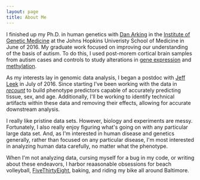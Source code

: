 ```yaml
---
layout: page
title: About Me
---
```


I  finished up my Ph.D. in human genetics with [Dan Arking](http://www.arkinglab.org/) in the [Institute of Genetic Medicine](https://igm.jhmi.edu/) at the Johns Hopkins Univeristy School of Medicine in June of 2016. My graduate work focused on improving our understanding of the basis of autism. To do this, I used post-morem cortical brain samples from autism cases and controls to study alterations in [gene expression]() and [methylation](http://biorxiv.org/content/early/2016/08/15/069120).

As my interests lay in genomic data analysis, I began a postdoc with [Jeff Leek](http://jtleek.com/) in July of 2016. Since starting I've been working with the data in *[recount](https://jhubiostatistics.shinyapps.io/recount/)* to build phenotype predictors capable of accurately predicting tissue, sex, and age. Additionally, I'll be working to identify technical artifacts within these data and removing their effects, allowing for accurate downstream analysis.  

I really like pristine data sets. However, biology and experiments are messy. Fortunately, I also really enjoy figuring what's going on with any particular large data set. And, as I'm interested in human disease and genetics generally, rather than focused on any particular disease, I'm most interested in analyzing human data carefully, no matter what the phenotype.

When I'm not analyzing data, cursing myself for a bug in my code, or writing about these endeavors, I harbor reaasonable obsessions for beach volleyball, [FiveThirtyEight](http://fivethirtyeight.com/), baking, and riding my bike all around Baltimore. 
